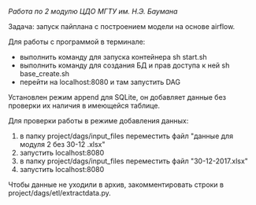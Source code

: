*Работа по 2 модулю ЦДО МГТУ им. Н.Э. Баумана*

Задача: запуск пайплана с построением модели на основе airflow.

Для работы с программой в терминале:
- выполнить команду для запуска контейнера
sh start.sh
- выполнить команду для создания БД и прав доступа к ней
sh base_create.sh
- перейти на localhost:8080 и там запустить DAG

Установлен режим append для SQLite, он добавляет данные без проверки их наличия в имеющейся таблице.

Для проверки работы в режиме добавления данных:
1. в папку project/dags/input_files переместить файл "данные для модуля 2 без 30-12 .xlsx"
2. запустить localhost:8080
3. в папку project/dags/input_files переместить файл "30-12-2017.xlsx"
4. запустить localhost:8080

Чтобы данные не уходили в архив, закомментировать строки в project/dags/etl/extractdata.py.
